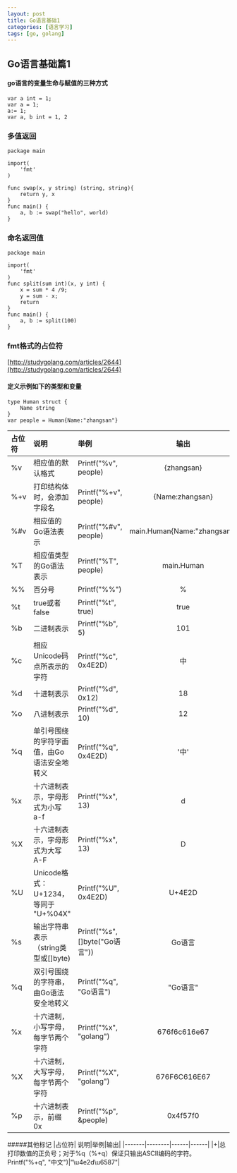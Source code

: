 ```yaml
---
layout: post
title: Go语言基础1
categories: [语言学习]
tags: [go, golang]
---
```


## Go语言基础篇1
#### go语言的变量生命与赋值的三种方式
```
var a int = 1;
var a = 1;
a:= 1;
var a, b int = 1, 2
```
### 多值返回
```
package main

import(
	'fmt'
)

func swap(x, y string) (string, string){
	return y, x
}
func main() {
	a, b := swap("hello", world)
}
```
### 命名返回值
```
package main

import(
	'fmt'
)
func split(sum int)(x, y int) {
	x = sum * 4 /9;
	y = sum - x;
	return
}
func main() {
	a, b := split(100)
}
```
### fmt格式的占位符
[http://studygolang.com/articles/2644](http://studygolang.com/articles/2644)
#### 定义示例如下的类型和变量
```
type Human struct {
	Name string
}
var people = Human{Name:"zhangsan"}
```  



|占位符 | 说明 | 举例 | 输出 |
|:------|:-------|:------|:--------:|
|%v     |相应值的默认格式| Printf("%v", people)|{zhangsan}|
|%+v	|打印结构体时，会添加字段名 | Printf("%+v", people)| {Name:zhangsan}|
|%#v    |相应值的Go语法表示| Printf("%#v", people)|main.Human{Name:"zhangsan"}|
|%T     |相应值类型的Go语法表示|Printf("%T", people)|main.Human|
|%%     |百分号| Printf("%%")| %|
|%t     |true或者false| Printf("%t", true)|true|
|%b     |二进制表示 |Printf("%b", 5) |101|
|%c    |相应Unicode码点所表示的字符|Printf("%c", 0x4E2D)|中|
|%d    |十进制表示|Printf("%d", 0x12)|18|
|%o   	|八进制表示|Printf("%d", 10)|12|
|%q    |单引号围绕的字符字面值，由Go语法安全地转义|Printf("%q", 0x4E2D) |'中'|
|%x   |十六进制表示，字母形式为小写 a-f|Printf("%x", 13)|d|
|%X     |十六进制表示，字母形式为大写 A-F|Printf("%x", 13)|D|
|%U    |Unicode格式：U+1234，等同于 "U+%04X"|Printf("%U", 0x4E2D)| U+4E2D|
|%s   |输出字符串表示（string类型或[]byte)|Printf("%s", []byte("Go语言")) |Go语言|
|%q    |双引号围绕的字符串，由Go语法安全地转义|Printf("%q", "Go语言")   |"Go语言"|
|%x     |十六进制，小写字母，每字节两个字符|Printf("%x", "golang")|676f6c616e67|
|%X    |十六进制，大写字母，每字节两个字符|Printf("%X", "golang")|676F6C616E67|
|%p    |十六进制表示，前缀 0x|Printf("%p", &people)|0x4f57f0|

#####其他标记
|占位符| 说明|举例|输出|
|-------|--------|------|------|
|+|总打印数值的正负号；对于%q（%+q）保证只输出ASCII编码的字符。Printf("%+q", "中文")|"\u4e2d\u6587"|


